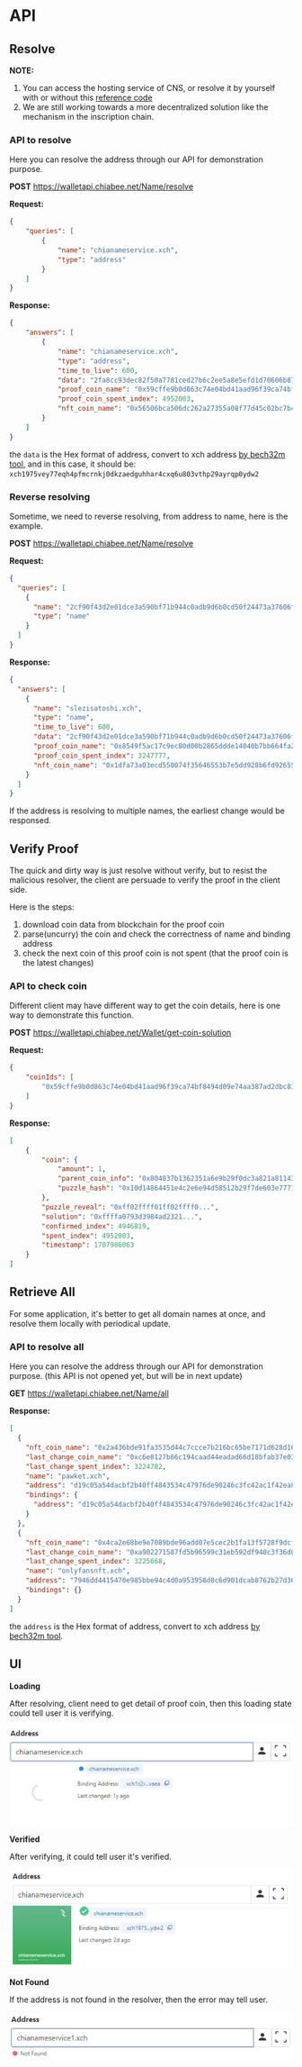 # API

## Resolve

**NOTE:** 
1. You can access the hosting service of CNS, or resolve it by yourself with or without this [reference code](https://github.com/SutuLabs/pawket-api)
2. We are still working towards a more decentralized solution like the mechanism in the inscription chain.

### API to resolve

Here you can resolve the address through our API for demonstration purpose.

**POST** https://walletapi.chiabee.net/Name/resolve

**Request:**
```json
{
    "queries": [
        {
            "name": "chianameservice.xch",
            "type": "address"
        }
    ]
}
```

**Response:**
```json
{
    "answers": [
        {
            "name": "chianameservice.xch",
            "type": "address",
            "time_to_live": 600,
            "data": "2fa8cc93dec82f50a7781ced27b6c2ee5a8e5efd1d70606b877c58bb8545e906",
            "proof_coin_name": "0x59cffe9b0d863c74e04bd41aad96f39ca74bf8494d09e74aa387ad2dbc81086d",
            "proof_coin_spent_index": 4952003,
            "nft_coin_name": "0x56506bca506dc262a27355a08f77d45c02bc7b48de09d1b1ab4d84864bd370df"
        }
    ]
}
```

the `data` is the Hex format of address, convert to xch address [by bech32m tool](https://mixch.dev/#/tools/address), and in this case, it should be: `xch1975vey77eqh4pfmcrnkj0dkzaedguhhar4cxq6u803vthp29ayrqp0ydw2`


### Reverse resolving

Sometime, we need to reverse resolving, from address to name, here is the example.

**POST** https://walletapi.chiabee.net/Name/resolve

**Request:**
```json
{
  "queries": [
    {
      "name": "2cf90f43d2e01dce3a590bf71b944c0adb9d6b0cd50f24473a37606f9a601378",
      "type": "name"
    }
  ]
}
```

**Response:**
```json
{
  "answers": [
    {
      "name": "slezisatoshi.xch",
      "type": "name",
      "time_to_live": 600,
      "data": "2cf90f43d2e01dce3a590bf71b944c0adb9d6b0cd50f24473a37606f9a601378",
      "proof_coin_name": "0x8549f5ac17c9ec80d00b2865ddde14040b7bb664fa23637cfdb822aead528043",
      "proof_coin_spent_index": 3247777,
      "nft_coin_name": "0x1dfa73a03ecd550074f35646553b7e5dd928b6fd9265597935142ddb62eae62e"
    }
  ]
}
```

If the address is resolving to multiple names, the earliest change would be responsed.

## Verify Proof

The quick and dirty way is just resolve without verify, but to resist the malicious resolver, the client are persuade to verify the proof in the client side.

Here is the steps:

1. download coin data from blockchain for the proof coin
2. parse(uncurry) the coin and check the correctness of name and binding address
3. check the next coin of this proof coin is not spent (that the proof coin is the latest changes)

### API to check coin

Different client may have different way to get the coin details, here is one way to demonstrate this function.

**POST** https://walletapi.chiabee.net/Wallet/get-coin-solution

**Request:**
```json
{
    "coinIds": [
        "0x59cffe9b0d863c74e04bd41aad96f39ca74bf8494d09e74aa387ad2dbc81086d"
    ]
}
```

**Response:**
```json
[
    {
        "coin": {
            "amount": 1,
            "parent_coin_info": "0x804037b1362351a6e9b29f0dc3a821a81143dc499fd953a1b9573ed95fc4836e",
            "puzzle_hash": "0x10d14864451e4c2e6e94d58512b29f7de603e77713ed62e4b23f1b8af44f3b0d"
        },
        "puzzle_reveal": "0xff02ffff01ff02ffff0...",
        "solution": "0xffffa0793d3984ad2321...",
        "confirmed_index": 4946819,
        "spent_index": 4952003,
        "timestamp": 1707986063
    }
]
```

## Retrieve All

For some application, it's better to get all domain names at once, and resolve them locally with periodical update.


### API to resolve all

Here you can resolve the address through our API for demonstration purpose. (this API is not opened yet, but will be in next update)

**GET** https://walletapi.chiabee.net/Name/all


**Response:**
```json
[
  {
    "nft_coin_name": "0x2a436bde91fa3535d44c7ccce7b216bc65be7171d628d1624d195a050274fd4b",
    "last_change_coin_name": "0xc6e8127b66c194caad44eadad66d18bfab37e0343a9c2be0be35aada79a9b971",
    "last_change_spent_index": 3224782,
    "name": "pawket.xch",
    "address": "d19c05a54dacbf2b40ff4843534c47976de90246c3fc42ac1f42ea81b434b8ea",
    "bindings": {
      "address": "d19c05a54dacbf2b40ff4843534c47976de90246c3fc42ac1f42ea81b434b8ea"
    }
  },
  {
    "nft_coin_name": "0x4ca2e68be9e7089bde96add07e5cec2b1fa13f5728f9dcfbb5c46d644cb05151",
    "last_change_coin_name": "0xa902271587fd5b96599c31eb592df940c3f36d08289b0d756ad49511de2fb617",
    "last_change_spent_index": 3225668,
    "name": "onlyfansnft.xch",
    "address": "7946dd4415470e985bbe94c4d0a953958d0c6d901dcab8762b27d36160d8462a",
    "bindings": {}
  }
]
```

the `address` is the Hex format of address, convert to xch address [by bech32m tool](https://mixch.dev/#/tools/address).


## UI

**Loading**

After resolving, client need to get detail of proof coin, then this loading state could tell user it is verifying.

![](cns-loading.png)

**Verified**

After verifying, it could tell user it's verified.

![](cns-verified.png)

**Not Found**

If the address is not found in the resolver, then the error may tell user.

![](cns-not-found.png)
